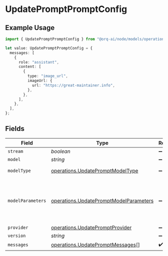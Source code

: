 # UpdatePromptPromptConfig

## Example Usage

```typescript
import { UpdatePromptPromptConfig } from "@orq-ai/node/models/operations";

let value: UpdatePromptPromptConfig = {
  messages: [
    {
      role: "assistant",
      content: [
        {
          type: "image_url",
          imageUrl: {
            url: "https://great-maintainer.info",
          },
        },
      ],
    },
  ],
};
```

## Fields

| Field                                                                                            | Type                                                                                             | Required                                                                                         | Description                                                                                      |
| ------------------------------------------------------------------------------------------------ | ------------------------------------------------------------------------------------------------ | ------------------------------------------------------------------------------------------------ | ------------------------------------------------------------------------------------------------ |
| `stream`                                                                                         | *boolean*                                                                                        | :heavy_minus_sign:                                                                               | N/A                                                                                              |
| `model`                                                                                          | *string*                                                                                         | :heavy_minus_sign:                                                                               | N/A                                                                                              |
| `modelType`                                                                                      | [operations.UpdatePromptModelType](../../models/operations/updatepromptmodeltype.md)             | :heavy_minus_sign:                                                                               | The type of the model                                                                            |
| `modelParameters`                                                                                | [operations.UpdatePromptModelParameters](../../models/operations/updatepromptmodelparameters.md) | :heavy_minus_sign:                                                                               | Model Parameters: Not all parameters apply to every model                                        |
| `provider`                                                                                       | [operations.UpdatePromptProvider](../../models/operations/updatepromptprovider.md)               | :heavy_minus_sign:                                                                               | N/A                                                                                              |
| `version`                                                                                        | *string*                                                                                         | :heavy_minus_sign:                                                                               | N/A                                                                                              |
| `messages`                                                                                       | [operations.UpdatePromptMessages](../../models/operations/updatepromptmessages.md)[]             | :heavy_check_mark:                                                                               | N/A                                                                                              |